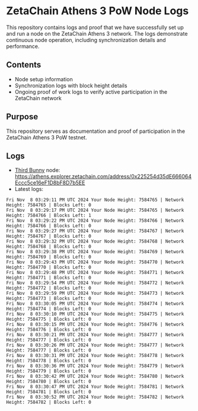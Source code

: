 # ZetaChain Athens 3 PoW Node Logs
This repository contains logs and proof that we have successfully set up and run a node on the ZetaChain Athens 3 network. The logs demonstrate continuous node operation, including synchronization details and performance.

## Contents
- Node setup information
- Synchronization logs with block height details
- Ongoing proof of work logs to verify active participation in the ZetaChain network

## Purpose
This repository serves as documentation and proof of participation in the ZetaChain Athens 3 PoW testnet.

## Logs

- [Third Bunny](https://thirdbunny.xyz/) node: https://athens.explorer.zetachain.com/address/0x225254d35dE666064Eccc5ce16eF1D8bF8D7b5EE
- Latest logs:
```
Fri Nov  8 03:29:11 PM UTC 2024 Your Node Height: 7584765 | Network Height: 7584765 | Blocks Left: 0
Fri Nov  8 03:29:17 PM UTC 2024 Your Node Height: 7584765 | Network Height: 7584766 | Blocks Left: 1
Fri Nov  8 03:29:22 PM UTC 2024 Your Node Height: 7584766 | Network Height: 7584766 | Blocks Left: 0
Fri Nov  8 03:29:27 PM UTC 2024 Your Node Height: 7584767 | Network Height: 7584767 | Blocks Left: 0
Fri Nov  8 03:29:32 PM UTC 2024 Your Node Height: 7584768 | Network Height: 7584768 | Blocks Left: 0
Fri Nov  8 03:29:38 PM UTC 2024 Your Node Height: 7584769 | Network Height: 7584769 | Blocks Left: 0
Fri Nov  8 03:29:43 PM UTC 2024 Your Node Height: 7584770 | Network Height: 7584770 | Blocks Left: 0
Fri Nov  8 03:29:48 PM UTC 2024 Your Node Height: 7584771 | Network Height: 7584771 | Blocks Left: 0
Fri Nov  8 03:29:54 PM UTC 2024 Your Node Height: 7584772 | Network Height: 7584772 | Blocks Left: 0
Fri Nov  8 03:29:59 PM UTC 2024 Your Node Height: 7584773 | Network Height: 7584773 | Blocks Left: 0
Fri Nov  8 03:30:05 PM UTC 2024 Your Node Height: 7584774 | Network Height: 7584774 | Blocks Left: 0
Fri Nov  8 03:30:10 PM UTC 2024 Your Node Height: 7584775 | Network Height: 7584775 | Blocks Left: 0
Fri Nov  8 03:30:15 PM UTC 2024 Your Node Height: 7584776 | Network Height: 7584776 | Blocks Left: 0
Fri Nov  8 03:30:21 PM UTC 2024 Your Node Height: 7584777 | Network Height: 7584777 | Blocks Left: 0
Fri Nov  8 03:30:26 PM UTC 2024 Your Node Height: 7584777 | Network Height: 7584777 | Blocks Left: 0
Fri Nov  8 03:30:31 PM UTC 2024 Your Node Height: 7584778 | Network Height: 7584778 | Blocks Left: 0
Fri Nov  8 03:30:36 PM UTC 2024 Your Node Height: 7584779 | Network Height: 7584779 | Blocks Left: 0
Fri Nov  8 03:30:42 PM UTC 2024 Your Node Height: 7584780 | Network Height: 7584780 | Blocks Left: 0
Fri Nov  8 03:30:47 PM UTC 2024 Your Node Height: 7584781 | Network Height: 7584781 | Blocks Left: 0
Fri Nov  8 03:30:52 PM UTC 2024 Your Node Height: 7584782 | Network Height: 7584782 | Blocks Left: 0
```
